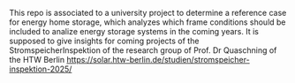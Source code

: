 This repo is associated to a university project to determine a reference case for energy home storage, which analyzes which frame conditions should be included to analize energy storage systems in the coming years.
It is supposed to give insights for coming projects of the StromspeicherInspektion of the research group of Prof. Dr Quaschning of the HTW Berlin 
https://solar.htw-berlin.de/studien/stromspeicher-inspektion-2025/
